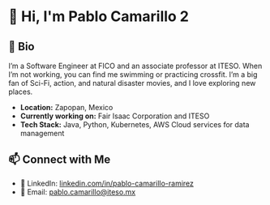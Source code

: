 # 👋 Hi, I'm Pablo Camarillo 2

## 🚀 Bio
I’m a Software Engineer at FICO and an associate professor at ITESO. When I’m not working, you can find me swimming or practicing crossfit. I’m a big fan of Sci-Fi, action, and natural disaster movies, and I love exploring new places.

- **Location:** Zapopan, Mexico
- **Currently working on:** Fair Isaac Corporation and ITESO
- **Tech Stack:** Java, Python, Kubernetes, AWS Cloud services for data management

## 📫 Connect with Me
- 💼 LinkedIn: [linkedin.com/in/pablo-camarillo-ramirez](https://www.linkedin.com/in/pablo-camarillo-ramirez-23517992/)
- 📧 Email: pablo.camarillo@iteso.mx
